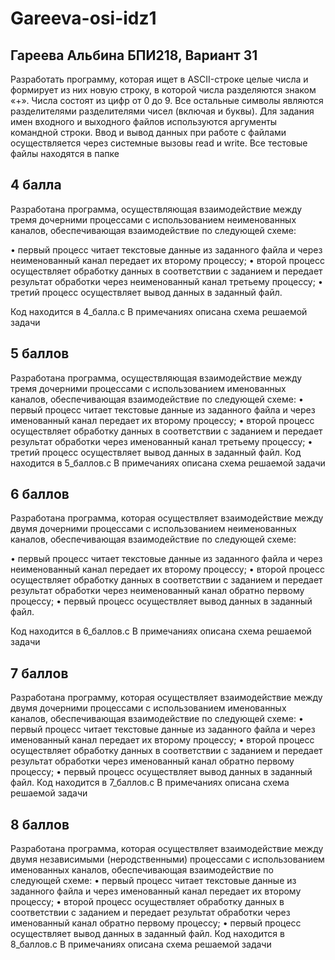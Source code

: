 # Gareeva-osi-idz1

## Гареева Альбина БПИ218, Вариант 31
Разработать программу, которая ищет в ASCII-строке целые числа и формирует из них новую строку, в которой числа разделяются знаком «+». 
Числа состоят из цифр от 0 до 9. Все остальные символы являются разделителями разделителями чисел (включая и буквы).
Для задания имен входного и выходного файлов используются аргументы командной строки.
 Ввод и вывод данных при работе с файлами осуществляется через системные вызовы read и write.
 Все тестовые файлы находятся в папке


## 4 балла
Разработана программа, осуществляющая взаимодействие между тремя дочерними процессами с использованием неименованных каналов, обеспечивающая взаимодействие по следующей схеме:

• первый процесс читает текстовые данные из заданного файла и через неименованный канал передает их второму процессу; 
• второй процесс осуществляет обработку данных в соответствии с заданием и передает результат обработки через неименованный канал третьему процессу; 
• третий процесс осуществляет вывод данных в заданный файл.

Код находится в 4_балла.c 
В примечаниях описана схема решаемой задачи

## 5 баллов
Разработана программа, осуществляющая взаимодействие между тремя дочерними процессами с использованием именованных каналов, обеспечивающая взаимодействие по следующей схеме:
• первый процесс читает текстовые данные из заданного файла и через именованный канал передает их второму процессу;
• второй процесс осуществляет обработку данных в соответствии с заданием и передает результат обработки через именованный канал третьему процессу;
• третий процесс осуществляет вывод данных в заданный файл.
Код находится в 5_баллов.c 
В примечаниях описана схема решаемой задачи

## 6 баллов
Разработана программа, которая осуществляет взаимодействие между двумя дочерними процессами с использованием неименованных каналов, обеспечивающая взаимодействие по следующей схеме:

• первый процесс читает текстовые данные из заданного файла и через неименованный канал передает их второму процессу;
• второй процесс осуществляет обработку данных в соответствии с заданием и передает результат обработки через неименованный канал обратно первому процессу;
• первый процесс осуществляет вывод данных в заданный файл.

Код находится в 6_баллов.c 
В примечаниях описана схема решаемой задачи

## 7 баллов
Разработана программу, которая осуществляет взаимодействие между двумя дочерними процессами с использованием именованных каналов, обеспечивающая взаимодействие по следующей схеме:
• первый процесс читает текстовые данные из заданного файла и через именованный канал передает их второму процессу;
• второй процесс осуществляет обработку данных в соответствии с заданием и передает результат обработки через именованный канал обратно первому процессу;
• первый процесс осуществляет вывод данных в заданный файл.
Код находится в 7_баллов.c 
В примечаниях описана схема решаемой задачи

## 8 баллов
Разработана программа, которая осуществляет взаимодействие между двумя независимыми (неродственными) процессами с использованием именованных каналов, обеспечивающая взаимодействие по следующей схеме:
• первый процесс читает текстовые данные из заданного файла и через именованный канал передает их второму процессу;
• второй процесс осуществляет обработку данных в соответствии с заданием и передает результат обработки через именованный канал обратно первому процессу;
• первый процесс осуществляет вывод данных в заданный файл.
Код находится в 8_баллов.c 
В примечаниях описана схема решаемой задачи
